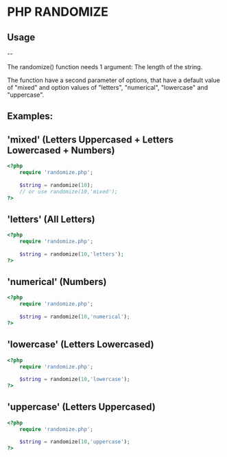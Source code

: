 PHP RANDOMIZE
======

Usage
--
--

The randomize() function needs 1 argument:
The length of the string.

The function have a second parameter of options, that have a default value of "mixed" and option values of "letters", "numerical", "lowercase" and "uppercase".

Examples:
--


'mixed' (Letters Uppercased + Letters Lowercased + Numbers)
--

``` php
<?php
	require 'randomize.php';
	
	$string = randomize(10);
	// or use randomize(10,'mixed');
?>
```

'letters' (All Letters)
--

``` php
<?php
	require 'randomize.php';
	
	$string = randomize(10,'letters');
?>
```

'numerical' (Numbers)
--

``` php
<?php
	require 'randomize.php';
	
	$string = randomize(10,'numerical');
?>
```

'lowercase' (Letters Lowercased)
--

``` php
<?php
	require 'randomize.php';
	
	$string = randomize(10,'lowercase');
?>
```

'uppercase' (Letters Uppercased)
--

``` php
<?php
	require 'randomize.php';
	
	$string = randomize(10,'uppercase');
?>
```